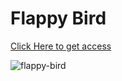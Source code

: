 # Flappy Bird
[Click Here to get access](https://pedroaugusto2004.github.io/Flappy-Bird-Game/)




![flappy-bird](https://user-images.githubusercontent.com/104571614/193715583-9f201339-88e0-4a92-90e8-86efbecb2d4a.jpg)

